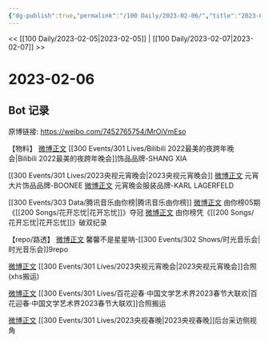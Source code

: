 ```yaml
---
{"dg-publish":true,"permalink":"/100 Daily/2023-02-06/","title":"2023-02-06","created":"2023-02-11T16:58:32.000+08:00","updated":"2023-04-11T14:46:32.000+08:00"}
---
```



<< [[100 Daily/2023-02-05\|2023-02-05]] | [[100 Daily/2023-02-07\|2023-02-07]] >>

# 2023-02-06

## Bot 记录

原博链接: https://weibo.com/7452765754/MrOiVmEso

【物料】
[微博正文](https://m.weibo.cn/1670480830/4866169364812038) [[300 Events/301 Lives/Bilibili 2022最美的夜跨年晚会\|Bilibili 2022最美的夜跨年晚会]]饰品品牌-SHANG XIA

[[300 Events/301 Lives/2023央视元宵晚会\|2023央视元宵晚会]]
[微博正文](https://m.weibo.cn/7476756903/4865748529053984) 元宵大片饰品品牌-BOONEE
[微博正文](https://m.weibo.cn/2649395611/4866233830998915) 元宵晚会服装品牌-KARL LAGERFELD

[[300 Events/303 Data/腾讯音乐由你榜\|腾讯音乐由你榜]]
[微博正文](https://m.weibo.cn/6733257358/4866125738805711) 由你榜05期《[[200 Songs/花开忘忧\|花开忘忧]]》夺冠
[微博正文](https://m.weibo.cn/6733257358/4866143431165333) 由你榜凭《[[200 Songs/花开忘忧\|花开忘忧]]》破双纪录

【repo/路透】
[微博正文](https://m.weibo.cn/5100381535/4865826962805688) 馨馨不是星星呐-[[300 Events/302 Shows/时光音乐会\|时光音乐会]]9repo

[微博正文](https://m.weibo.cn/6083110602/4866090209380661) [[300 Events/301 Lives/2023央视元宵晚会\|2023央视元宵晚会]]合照(xhs搬运)

[微博正文](https://m.weibo.cn/5125072259/4866243275785251) [[300 Events/301 Lives/百花迎春·中国文学艺术界2023春节大联欢\|百花迎春·中国文学艺术界2023春节大联欢]]合照搬运

[微博正文](https://m.weibo.cn/6873876180/4866151538495293) [[300 Events/301 Lives/2023央视春晚\|2023央视春晚]]后台采访侧视角
